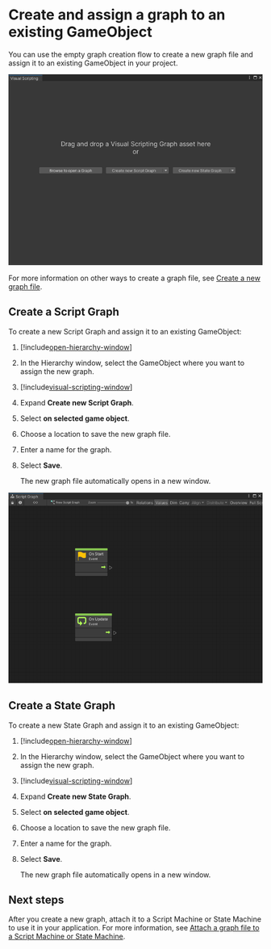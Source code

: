 # Create and assign a graph to an existing GameObject

You can use the empty graph creation flow to create a new graph file and assign it to an existing GameObject in your
project.

![The Empty Graph Creation Flow window](images\vs-empty-graph-create-flow.png)

For more information on other ways to create a graph file, see [Create a new graph file](vs-create-graph.md).

## Create a Script Graph

To create a new Script Graph and assign it to an existing GameObject:

1. [!include[open-hierarchy-window](./snippets/vs-open-hierarchy-window.md)]

1. In the Hierarchy window, select the GameObject where you want to assign the new graph.

2. [!include[visual-scripting-window](./snippets/vs-visual-scripting-window.md)]

3. Expand **Create new Script Graph**.

1. Select **on selected game object**.

4. Choose a location to save the new graph file.

1. Enter a name for the graph.

1. Select **Save**.

   The new graph file automatically opens in a new window.

![A new Script Graph, created with the empty graph creation flow with starter On Update and On Start Event nodes.](images\vs-new-graph-starter-nodes.png)

## Create a State Graph

To create a new State Graph and assign it to an existing GameObject:

1. [!include[open-hierarchy-window](./snippets/vs-open-hierarchy-window.md)]

1. In the Hierarchy window, select the GameObject where you want to assign the new graph.

2. [!include[visual-scripting-window](./snippets/vs-visual-scripting-window.md)]

3. Expand **Create new State Graph**.

1. Select **on selected game object**.

4. Choose a location to save the new graph file.

1. Enter a name for the graph.

1. Select **Save**.

   The new graph file automatically opens in a new window.

## Next steps

After you create a new graph, attach it to a Script Machine or State Machine to use it in your application. For more
information, see [Attach a graph file to a Script Machine or State Machine](vs-attach-graph-machine.md).
